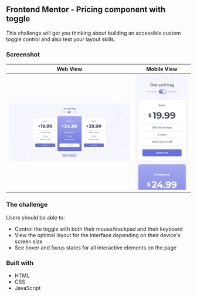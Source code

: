 ## Frontend Mentor - Pricing component with toggle

This challenge will get you thinking about building an accessible custom toggle control and also test your layout skills.

### Screenshot

|                  Web View                  |                Mobile View                |
| :----------------------------------------: | :---------------------------------------: |
| ![](./screenshots//screenshot_desktop.png) | ![](./screenshots//screenshot_mobile.png) |

### The challenge

Users should be able to:

- Control the toggle with both their mouse/trackpad and their keyboard
- View the optimal layout for the interface depending on their device's screen size
- See hover and focus states for all interactive elements on the page

### Built with

- HTML
- CSS
- JavaScript
